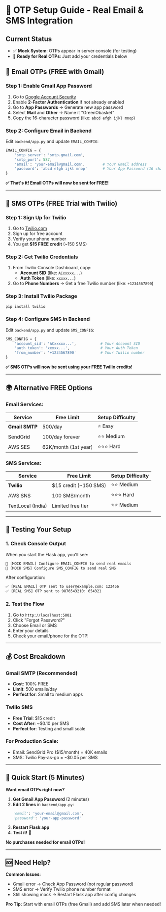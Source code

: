 # 🔐 OTP Setup Guide - Real Email & SMS Integration

## Current Status
- ✅ **Mock System**: OTPs appear in server console (for testing)
- 🚀 **Ready for Real OTPs**: Just add your credentials below

## 📧 Email OTPs (FREE with Gmail)

### Step 1: Enable Gmail App Password
1. Go to [Google Account Security](https://myaccount.google.com/security)
2. Enable **2-Factor Authentication** if not already enabled
3. Go to **App Passwords** → Generate new app password
4. Select **Mail** and **Other** → Name it "GreenObasket"
5. Copy the 16-character password (like: `abcd efgh ijkl mnop`)

### Step 2: Configure Email in Backend
Edit `backend/app.py` and update `EMAIL_CONFIG`:

```python
EMAIL_CONFIG = {
    'smtp_server': 'smtp.gmail.com',
    'smtp_port': 587,
    'email': 'your-email@gmail.com',        # Your Gmail address
    'password': 'abcd efgh ijkl mnop'       # Your App Password (16 chars)
}
```

**✅ That's it! Email OTPs will now be sent for FREE!**

---

## 📱 SMS OTPs (FREE Trial with Twilio)

### Step 1: Sign Up for Twilio
1. Go to [Twilio.com](https://www.twilio.com/try-twilio)
2. Sign up for free account
3. Verify your phone number
4. You get **$15 FREE credit** (~150 SMS)

### Step 2: Get Twilio Credentials
1. From Twilio Console Dashboard, copy:
   - **Account SID** (like: `ACxxxxx...`)
   - **Auth Token** (like: `xxxxx...`)
2. Go to **Phone Numbers** → Get a free Twilio number (like: `+1234567890`)

### Step 3: Install Twilio Package
```bash
pip install twilio
```

### Step 4: Configure SMS in Backend
Edit `backend/app.py` and update `SMS_CONFIG`:

```python
SMS_CONFIG = {
    'account_sid': 'ACxxxxx...',           # Your Account SID
    'auth_token': 'xxxxx...',              # Your Auth Token  
    'from_number': '+1234567890'           # Your Twilio number
}
```

**✅ SMS OTPs will now be sent using your FREE Twilio credits!**

---

## 🌍 Alternative FREE Options

### Email Services:
| Service | Free Limit | Setup Difficulty |
|---------|------------|------------------|
| **Gmail SMTP** | 500/day | ⭐ Easy |
| SendGrid | 100/day forever | ⭐⭐ Medium |
| AWS SES | 62K/month (1st year) | ⭐⭐⭐ Hard |

### SMS Services:
| Service | Free Limit | Setup Difficulty |
|---------|------------|------------------|
| **Twilio** | $15 credit (~150 SMS) | ⭐⭐ Medium |
| AWS SNS | 100 SMS/month | ⭐⭐⭐ Hard |
| TextLocal (India) | Limited free tier | ⭐⭐ Medium |

---

## 🧪 Testing Your Setup

### 1. Check Console Output
When you start the Flask app, you'll see:
```bash
📧 [MOCK EMAIL] Configure EMAIL_CONFIG to send real emails
📱 [MOCK SMS] Configure SMS_CONFIG to send real SMS
```

After configuration:
```bash
✅ [REAL EMAIL] OTP sent to user@example.com: 123456
✅ [REAL SMS] OTP sent to 9876543210: 654321
```

### 2. Test the Flow
1. Go to `http://localhost:5001`
2. Click "Forgot Password?"
3. Choose Email or SMS
4. Enter your details
5. Check your email/phone for the OTP!

---

## 💰 Cost Breakdown

### Gmail SMTP (Recommended)
- **Cost**: 100% FREE
- **Limit**: 500 emails/day
- **Perfect for**: Small to medium apps

### Twilio SMS
- **Free Trial**: $15 credit
- **Cost After**: ~$0.10 per SMS
- **Perfect for**: Testing and small scale

### For Production Scale:
- Email: SendGrid Pro ($15/month) = 40K emails
- SMS: Twilio Pay-as-go = ~$0.05 per SMS

---

## 🔧 Quick Start (5 Minutes)

**Want email OTPs right now?**

1. **Get Gmail App Password** (2 minutes)
2. **Edit 2 lines** in `backend/app.py`:
   ```python
   'email': 'your-email@gmail.com',
   'password': 'your-app-password'
   ```
3. **Restart Flask app**
4. **Test it!** 🎉

**No purchases needed for email OTPs!**

---

## 🆘 Need Help?

**Common Issues:**
- Gmail error → Check App Password (not regular password)
- SMS error → Verify Twilio phone number format
- Still showing mock → Restart Flask app after config changes

**Pro Tip:** Start with email OTPs (free Gmail) and add SMS later when needed! 